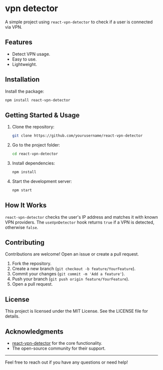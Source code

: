 # vpn detector

A simple project using `react-vpn-detector` to check if a user is connected via VPN.

## Features

- Detect VPN usage.
- Easy to use.
- Lightweight.

## Installation

Install the package:

```bash
npm install react-vpn-detector
```


## Getting Started & Usage

1. Clone the repository:

   ```bash
   git clone https://github.com/yourusername/react-vpn-detector
   ```

2. Go to the project folder:

   ```bash
   cd react-vpn-detector
   ```

3. Install dependencies:

   ```bash
   npm install
   ```

4. Start the development server:

   ```bash
   npm start
   ```

## How It Works

`react-vpn-detector` checks the user's IP address and matches it with known VPN providers. The `useVpnDetector` hook returns `true` if a VPN is detected, otherwise `false`.

## Contributing

Contributions are welcome! Open an issue or create a pull request.

1. Fork the repository.
2. Create a new branch (`git checkout -b feature/YourFeature`).
3. Commit your changes (`git commit -m 'Add a feature'`).
4. Push your branch (`git push origin feature/YourFeature`).
5. Open a pull request.

## License

This project is licensed under the MIT License. See the LICENSE file for details.

## Acknowledgments

- [react-vpn-detector](https://www.npmjs.com/package/react-vpn-detector) for the core functionality.
- The open-source community for their support.

---

Feel free to reach out if you have any questions or need help!
